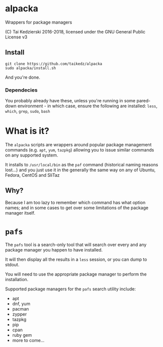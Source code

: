 # alpacka

Wrappers for package managers

(C) Tai Kedzierski 2016-2018, licensed under the GNU General Public License v3

## Install

	git clone https://github.com/taikedz/alpacka
	sudo alpacka/install.sh

And you're done.

### Dependecies

You probably already have these, unless you're running in some pared-down environment - in which case, ensure the following are installed: `less`, `which`, `grep`, `sudo`, `bash`

# What is it?

The `alpacka` scripts are wrappers around popular package management commands (e.g. `apt`, `yum`, `tazpkg`) allowing you to issue similar commands on any supported system.

It installs to `/usr/local/bin` as the `paf` command (historical naming reasons lost...) and you just use it in the generally the same way on any of Ubuntu, Fedora, CentOS and SliTaz

## Why?

Because I am too lazy to remember which command has what option names; and in some cases to get over some limitations of the package manager itself.

# `pafs`

The `pafs` tool is a search-only tool that will search over every and any package manager you happen to have installed.

It will then display all the results in a `less` session, or you can dump to stdout.

You will need to use the appropriate package manager to perform the installation.

Supported package managers for the `pafs` search utility include:

* apt
* dnf, yum
* pacman
* zypper
* tazpkg
* pip
* cpan
* ruby gem
* more to come...
